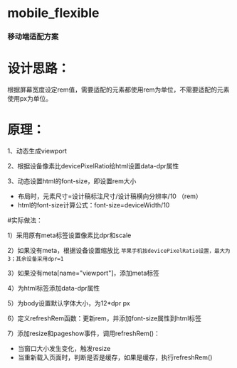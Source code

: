 # mobile_flexible

### 移动端适配方案

# 设计思路：

根据屏幕宽度设定rem值，需要适配的元素都使用rem为单位，不需要适配的元素使用px为单位。

# 原理：

1、动态生成viewport

2、根据设备像素比devicePixelRatio给html设置data-dpr属性

3、动态设置html的font-size，即设置rem大小

- 布局时，元素尺寸=设计稿标注尺寸/设计稿横向分辨率/10 （rem）
- html的font-size计算公式：font-size=deviceWidth/10

#实际做法：

1）采用原有meta标签设置像素比dpr和scale

2）如果没有meta，根据设备设置缩放比
   `苹果手机按devicePixelRatio设置，最大为3；其余设备采用dpr=1`

3）如果没有meta[name="viewport"]，添加meta标签

4）为html标签添加data-dpr属性

5）为body设置默认字体大小，为12*dpr px

6）定义refreshRem函数：更新rem，并添加font-size属性到html标签

7）添加resize和pageshow事件，调用refreshRem()：
   - 当窗口大小发生变化，触发resize
   - 当重新载入页面时，判断是否是缓存，如果是缓存，执行refreshRem()